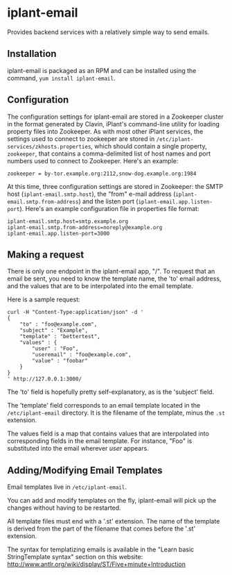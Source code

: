 iplant-email
============

Provides backend services with a relatively simple way to send emails.


Installation
------------

iplant-email is packaged as an RPM and can be installed using the command,
`yum install iplant-email`.


Configuration
-------------

The configuration settings for iplant-email are stored in a Zookeeper cluster
in the format generated by Clavin, iPlant's command-line utility for loading
property files into Zookeeper.  As with most other iPlant services, the
settings used to connect to zookeeper are stored in
`/etc/iplant-services/zkhosts.properties`, which should contain a single
property, `zookeeper`, that contains a comma-delimited list of host names and
port numbers used to connect to Zookeeper.  Here's an example:

```properties
zookeeper = by-tor.example.org:2112,snow-dog.example.org:1984
```

At this time, three configuration settings are stored in Zookeeper: the SMTP
host (`iplant-email.smtp.host`), the "from" e-mail address
(`iplant-email.smtp.from-address`) and the listen port
(`iplant-email.app.listen-port`).  Here's an example configuration file in
properties file format:

```properties
iplant-email.smtp.host=smtp.example.org
iplant-email.smtp.from-address=noreply@example.org
iplant-email.app.listen-port=3000
```

Making a request
----------------

There is only one endpoint in the iplant-email app, "/". To request that an
email be sent, you need to know the template name, the 'to' email address, and
the values that are to be interpolated into the email template.

Here is a sample request:

```
curl -H "Content-Type:application/json" -d '
{
    "to" : "foo@example.com",
    "subject" : "Example",
    "template" : "bettertest",
    "values" : {
        "user" : "Foo",
        "useremail" : "foo@example.com",
        "value" : "foobar"
    }
}
' http://127.0.0.1:3000/
```

The 'to' field is hopefully pretty self-explanatory, as is the 'subject'
field.

The 'template' field corresponds to an email template located in the
`/etc/iplant-email` directory. It is the filename of the template, minus the
`.st` extension.

The values field is a map that contains values that are interpolated into
corresponding fields in the email template. For instance, "Foo" is substituted
into the email wherever $user$ appears.


Adding/Modifying Email Templates
--------------------------------

Email templates live in `/etc/iplant-email`. 

You can add and modify templates on the fly, iplant-email will pick up the
changes without having to be restarted.

All template files must end with a '.st' extension. The name of the template
is derived from the part of the filename that comes before the '.st'
extension.

The syntax for templatizing emails is available in the "Learn basic
StringTemplate syntax" section on this website:
http://www.antlr.org/wiki/display/ST/Five+minute+Introduction
